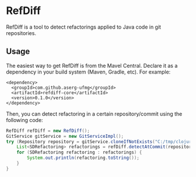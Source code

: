 # RefDiff

RefDiff is a tool to detect refactorings applied to Java code in git repositories.



## Usage

The easiest way to get RefDiff is from the Mavel Central. Declare it as a dependency in your build system (Maven, Gradle, etc). For example:

```
<dependency>
  <groupId>com.github.aserg-ufmg</groupId>
  <artifactId>refdiff-core</artifactId>
  <version>0.1.0</version>
</dependency>
```

Then, you can detect refactoring in a certain repository/commit using the following code:

```java
RefDiff refDiff = new RefDiff();
GitService gitService = new GitServiceImpl(); 
try (Repository repository = gitService.cloneIfNotExists("C:/tmp/clojure", "https://github.com/refdiff-data/clojure.git")) {
    List<SDRefactoring> refactorings = refDiff.detectAtCommit(repository, "17217a1");
    for (SDRefactoring refactoring : refactorings) {
        System.out.println(refactoring.toString());
    }
}
```
